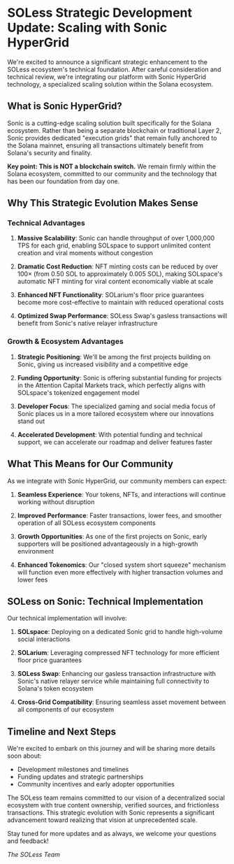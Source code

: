 # SOLess Strategic Development Update: Scaling with Sonic HyperGrid

We're excited to announce a significant strategic enhancement to the SOLess ecosystem's technical foundation. After careful consideration and technical review, we're integrating our platform with Sonic HyperGrid technology, a specialized scaling solution within the Solana ecosystem.

## What is Sonic HyperGrid?

Sonic is a cutting-edge scaling solution built specifically for the Solana ecosystem. Rather than being a separate blockchain or traditional Layer 2, Sonic provides dedicated "execution grids" that remain fully anchored to the Solana mainnet, ensuring all transactions ultimately benefit from Solana's security and finality.

**Key point: This is NOT a blockchain switch.** We remain firmly within the Solana ecosystem, committed to our community and the technology that has been our foundation from day one.

## Why This Strategic Evolution Makes Sense

### Technical Advantages

1. **Massive Scalability**: Sonic can handle throughput of over 1,000,000 TPS for each grid, enabling SOLspace to support unlimited content creation and viral moments without congestion
   
2. **Dramatic Cost Reduction**: NFT minting costs can be reduced by over 100× (from 0.50 SOL to approximately 0.005 SOL), making SOLspace's automatic NFT minting for viral content economically viable at scale
   
3. **Enhanced NFT Functionality**: SOLarium's floor price guarantees become more cost-effective to maintain with reduced operational costs
   
4. **Optimized Swap Performance**: SOLess Swap's gasless transactions will benefit from Sonic's native relayer infrastructure

### Growth & Ecosystem Advantages

1. **Strategic Positioning**: We'll be among the first projects building on Sonic, giving us increased visibility and a competitive edge
   
2. **Funding Opportunity**: Sonic is offering substantial funding for projects in the Attention Capital Markets track, which perfectly aligns with SOLspace's tokenized engagement model
   
3. **Developer Focus**: The specialized gaming and social media focus of Sonic places us in a more tailored ecosystem where our innovations stand out
   
4. **Accelerated Development**: With potential funding and technical support, we can accelerate our roadmap and deliver features faster

## What This Means for Our Community

As we integrate with Sonic HyperGrid, our community members can expect:

1. **Seamless Experience**: Your tokens, NFTs, and interactions will continue working without disruption
   
2. **Improved Performance**: Faster transactions, lower fees, and smoother operation of all SOLess ecosystem components
   
3. **Growth Opportunities**: As one of the first projects on Sonic, early supporters will be positioned advantageously in a high-growth environment
   
4. **Enhanced Tokenomics**: Our "closed system short squeeze" mechanism will function even more effectively with higher transaction volumes and lower fees

## SOLess on Sonic: Technical Implementation

Our technical implementation will involve:

1. **SOLspace**: Deploying on a dedicated Sonic grid to handle high-volume social interactions
   
2. **SOLarium**: Leveraging compressed NFT technology for more efficient floor price guarantees
   
3. **SOLess Swap**: Enhancing our gasless transaction infrastructure with Sonic's native relayer service while maintaining full connectivity to Solana's token ecosystem
   
4. **Cross-Grid Compatibility**: Ensuring seamless asset movement between all components of our ecosystem

## Timeline and Next Steps

We're excited to embark on this journey and will be sharing more details soon about:

- Development milestones and timelines
- Funding updates and strategic partnerships
- Community incentives and early adopter opportunities

The SOLess team remains committed to our vision of a decentralized social ecosystem with true content ownership, verified sources, and frictionless transactions. This strategic evolution with Sonic represents a significant advancement toward realizing that vision at unprecedented scale.

Stay tuned for more updates and as always, we welcome your questions and feedback!

*The SOLess Team*

